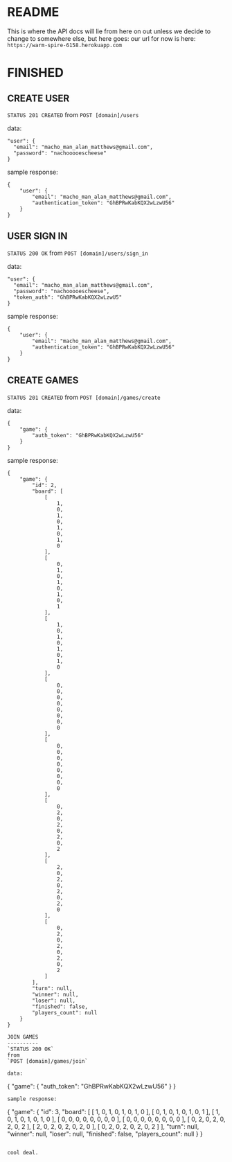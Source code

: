README
======

This is where the API docs will lie from here on out unless we decide to change
to somewhere else, but here goes:
our url for now is here: `https://warm-spire-6158.herokuapp.com`


FINISHED
===========

CREATE USER
-----------
`STATUS 201 CREATED`
from
`POST [domain]/users`

data:
```
"user": {
  "email": "macho_man_alan_matthews@gmail.com",
  "password": "nachooooescheese"
}
```

sample response:
```
{
    "user": {
        "email": "macho_man_alan_matthews@gmail.com",
        "authentication_token": "GhBPRwKabKQX2wLzwU56"
    }
}
```

USER SIGN IN
------------
`STATUS 200 OK`
from
`POST [domain]/users/sign_in`

data:
```
"user": {
  "email": "macho_man_alan_matthews@gmail.com",
  "password": "nachooooescheese",
  "token_auth": "GhBPRwKabKQX2wLzwU5"
}
```
sample response:
```
{
    "user": {
        "email": "macho_man_alan_matthews@gmail.com",
        "authentication_token": "GhBPRwKabKQX2wLzwU56"
    }
}
```
CREATE GAMES
------------
`STATUS 201 CREATED`
from
`POST [domain]/games/create`

data:
```
{
    "game": {
        "auth_token": "GhBPRwKabKQX2wLzwU56"
    }
}
```
sample response:
```
{
    "game": {
        "id": 2,
        "board": [
            [
                1,
                0,
                1,
                0,
                1,
                0,
                1,
                0
            ],
            [
                0,
                1,
                0,
                1,
                0,
                1,
                0,
                1
            ],
            [
                1,
                0,
                1,
                0,
                1,
                0,
                1,
                0
            ],
            [
                0,
                0,
                0,
                0,
                0,
                0,
                0,
                0
            ],
            [
                0,
                0,
                0,
                0,
                0,
                0,
                0,
                0
            ],
            [
                0,
                2,
                0,
                2,
                0,
                2,
                0,
                2
            ],
            [
                2,
                0,
                2,
                0,
                2,
                0,
                2,
                0
            ],
            [
                0,
                2,
                0,
                2,
                0,
                2,
                0,
                2
            ]
        ],
        "turn": null,
        "winner": null,
        "loser": null,
        "finished": false,
        "players_count": null
    }
}

JOIN GAMES
----------
`STATUS 200 OK`
from
`POST [domain]/games/join`

data:
```
{
    "game": {
        "auth_token": "GhBPRwKabKQX2wLzwU56"
    }
}

```
sample response:
```

{
    "game": {
        "id": 3,
        "board": [
            [
                1,
                0,
                1,
                0,
                1,
                0,
                1,
                0
            ],
            [
                0,
                1,
                0,
                1,
                0,
                1,
                0,
                1
            ],
            [
                1,
                0,
                1,
                0,
                1,
                0,
                1,
                0
            ],
            [
                0,
                0,
                0,
                0,
                0,
                0,
                0,
                0
            ],
            [
                0,
                0,
                0,
                0,
                0,
                0,
                0,
                0
            ],
            [
                0,
                2,
                0,
                2,
                0,
                2,
                0,
                2
            ],
            [
                2,
                0,
                2,
                0,
                2,
                0,
                2,
                0
            ],
            [
                0,
                2,
                0,
                2,
                0,
                2,
                0,
                2
            ]
        ],
        "turn": null,
        "winner": null,
        "loser": null,
        "finished": false,
        "players_count": null
    }
}
```

cool deal.
